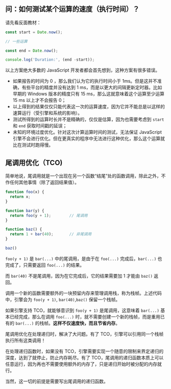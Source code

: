 ## 问：如何测试某个运算的速度（执行时间）？

请先看反面教材：

```javascript
const start = Date.now();

// 一些运算

const end = Date.now();

console.log('Duration:', (end -start));
```

以上方案绝大多数的 JavaScript 开发者都会首先想到，这种方案有很多错误。

* 如果报告的时间为 0 ，那么我们认为它的执行时间小于 1ms。但是这并不准确，有些平台的精度并没有达到 1 ms，而是以更大的间隔更新定时器。比如早期的 Windows 版本的精度只有 15 ms，那么这就意味着这个运算至少运算 15 ms 以上才不会报告 0；
* 以上得到的结果仅仅只能代表这一次的运算速度，因为它并不能总是以这样的速算运行（受引擎和系统的影响）。
* 测试所得到的运算时长并不是精确的，仅仅是估算，因为也需要考虑到 `start` 和 `end` 获取时间戳的延误；
* 未知的环境过度优化。针对这次计算运算时间的测试，无法保证 JavaScript 引擎不会进行优化。但在更真实的程序中无法进行这种优化，那么这个运算就比在测试时跑得慢。

## 尾调用优化（TCO)

简单地说，尾调用就是一个出现在另一个函数“结尾”处的函数调用，除此之外，不作任何其他事情（除了返回结果值）。

```javascript
function foo(x) {
  return x;
}

function bar(y) {
  return foo(y + 1);		// 尾调用
}

function baz() {
  return 1 + bar(40);		// 非尾调用
}

baz()
```

 `foo(y + 1)` 是 `bar(...)` 中的尾调用，是由于在 `foo(...)` 完成后，`bar(...)` 也完成了，只需要返回 `foo(...)` 的结果。

而 `bar(40)` 不是尾调用，因为在它完成后，它的结果需要加 1 才能由 `baz()` 返回。

调用一个新的函数需要额外的一块预留内存来管理调用栈，称为栈帧。上述代码中，引擎会为 `foo(y + 1)`, `bar(40)`,`baz()` 保留一个栈帧。

如果引擎支持 TCO，就能够意识到 `foo(y + 1)` 是尾调用，这意味着 `bar(...)` 基本已经完成，那么在调用 `foo(...)` 时，就不需要创建一个新的栈帧，而是重用已有的 `bar(...)` 的栈帧。**这样不仅速度快，而且节省内存**。

尾调用优化在处理递归时，解决了大问题。有了 TCO，引擎可以引用同一个栈帧执行所有这类调用！

在处理递归函数时，如果没有 TCO，引擎需要实现一个随意的限制来界定递归的深度，达到了就停止，防止内存耗尽。有了 TCO，尾调用的递归函数本质上可以任意运行，因为再也不需要使用额外的内存了，只是递归开始时被分配的内存就行。

当然，这一切的前提是需要写出尾调用的递归函数。